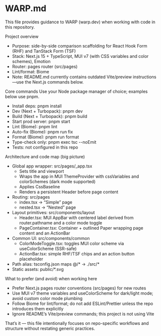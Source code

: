 # WARP.md

This file provides guidance to WARP (warp.dev) when working with code in this repository.

Project overview
- Purpose: side-by-side comparison scaffolding for React Hook Form (RHF) and TanStack Form (TSF)
- Stack: Next.js 15 + TypeScript, MUI v7 (with CSS variables and color schemes), Emotion
- Router: pages router (src/pages)
- Lint/format: Biome
- Note: README.md currently contains outdated Vite/preview instructions—use the Next.js commands below.

Core commands
Use your Node package manager of choice; examples below use pnpm.
- Install deps: pnpm install
- Dev (Next + Turbopack): pnpm dev
- Build (Next + Turbopack): pnpm build
- Start prod server: pnpm start
- Lint (Biome): pnpm lint
- Auto-fix (Biome): pnpm run fix
- Format (Biome): pnpm run format
- Type-check only: pnpm exec tsc --noEmit
- Tests: not configured in this repo

Architecture and code map (big picture)
- Global app wrapper: src/pages/_app.tsx
  - Sets <Head> title and viewport
  - Wraps the app in MUI ThemeProvider with cssVariables and colorSchemes (dark mode supported)
  - Applies CssBaseline
  - Renders a persistent Header before page content
- Routing: src/pages
  - index.tsx → “Simple” page
  - nested.tsx → “Nested” page
- Layout primitives: src/components/layout
  - Header.tsx: MUI AppBar with centered label derived from router.pathname and a color mode toggle
  - PageContainer.tsx: Container + outlined Paper wrapping page content and an ActionBar
- Common UI: src/components/common
  - ColorModeToggle.tsx: toggles MUI color scheme via useColorScheme (SSR-safe)
  - ActionBar.tsx: simple RHF/TSF chips and an action button placeholder
- Path alias: tsconfig.json maps @/* → ./src/*
- Static assets: public/*.svg

What to prefer (and avoid) when working here
- Prefer Next.js pages router conventions (src/pages) for new routes
- Use MUI v7 theme variables and useColorScheme for dark/light mode; avoid custom color mode plumbing
- Follow Biome for lint/format; do not add ESLint/Prettier unless the repo introduces them explicitly
- Ignore README’s Vite/preview commands; this project is not using Vite

That’s it — this file intentionally focuses on repo-specific workflows and structure without restating generic practices.

